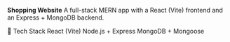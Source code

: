 **Shopping Website**
A full-stack MERN app with a React (Vite) frontend and an Express + MongoDB backend.

🔧 Tech Stack
React (Vite)
Node.js + Express
MongoDB + Mongoose

